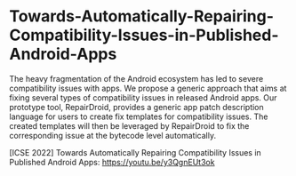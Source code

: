 # Towards-Automatically-Repairing-Compatibility-Issues-in-Published-Android-Apps

The heavy fragmentation of the Android ecosystem has led to severe compatibility issues with apps. We propose a generic approach that aims at fixing several types of compatibility issues in released Android apps. Our prototype tool, RepairDroid, provides a generic app patch description language for users to create fix templates for compatibility issues. The created templates will then be leveraged by RepairDroid to fix the corresponding issue at the bytecode level automatically. 

[ICSE 2022] Towards Automatically Repairing Compatibility Issues in Published Android Apps: https://youtu.be/y3QgnEUt3ok
